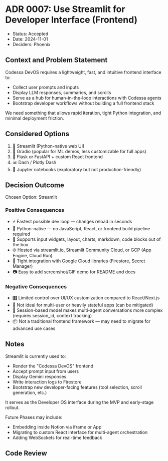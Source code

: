 # ADR 0007: Use Streamlit for Developer Interface (Frontend)

- Status: Accepted
- Date: 2024-11-01
- Deciders: Phoenix

## Context and Problem Statement

Codessa DevOS requires a lightweight, fast, and intuitive frontend interface to:

- Collect user prompts and inputs
- Display LLM responses, summaries, and scrolls
- Serve as a hub for human-in-the-loop interactions with Codessa agents
- Bootstrap developer workflows without building a full frontend stack

We need something that allows rapid iteration, tight Python integration, and minimal deployment friction.

## Considered Options

1. 🚀 Streamlit (Python-native web UI)
2. 🧪 Gradio (popular for ML demos, less customizable for full apps)
3. 🧱 Flask or FastAPI + custom React frontend
4. 📊 Dash / Plotly Dash
5. 🧠 Jupyter notebooks (exploratory but not production-friendly)

## Decision Outcome

Chosen Option: Streamlit

### Positive Consequences

- ⚡ Fastest possible dev loop — changes reload in seconds
- 🐍 Python-native — no JavaScript, React, or frontend build pipeline required
- 🎨 Supports input widgets, layout, charts, markdown, code blocks out of the box
- 🌐 Hosted via streamlit.io, Streamlit Community Cloud, or GCP (App Engine, Cloud Run)
- 🤝 Tight integration with Google Cloud libraries (Firestore, Secret Manager)
- 📷 Easy to add screenshot/GIF demo for README and docs

### Negative Consequences

- 🎛️ Limited control over UI/UX customization compared to React/Next.js
- 🚫 Not ideal for multi-user or heavily stateful apps (can be mitigated)
- 🧪 Session-based model makes multi-agent conversations more complex (requires session_id, context tracking)
- 📦 Not a traditional frontend framework — may need to migrate for advanced use cases

## Notes

Streamlit is currently used to:

- Render the "Codessa DevOS" frontend
- Accept prompt input from users
- Display Gemini responses
- Write interaction logs to Firestore
- Bootstrap new developer-facing features (tool selection, scroll generation, etc.)

It serves as the Developer OS interface during the MVP and early-stage rollout.

Future Phases may include:

- Embedding inside Notion via iframe or App
- Migrating to custom React interface for multi-agent orchestration
- Adding WebSockets for real-time feedback

## Code Review
